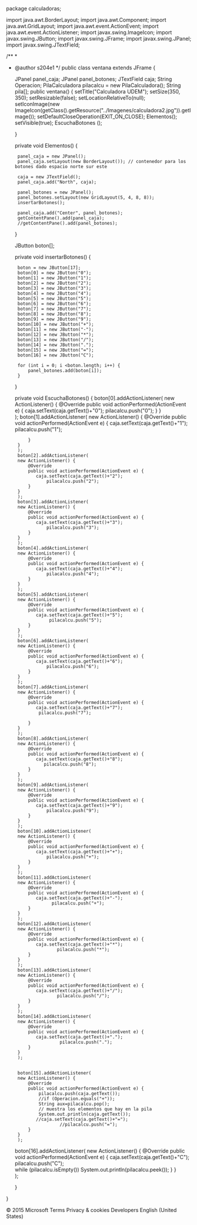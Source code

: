 package calculadoras;

import java.awt.BorderLayout;
import java.awt.Component;
import java.awt.GridLayout;
import java.awt.event.ActionEvent;
import java.awt.event.ActionListener;
import javax.swing.ImageIcon;
import javax.swing.JButton;
import javax.swing.JFrame;
import javax.swing.JPanel;
import javax.swing.JTextField;

/**
 *
 * @author s204e1
 */
public class ventana extends JFrame {
    
    JPanel panel_caja;
    JPanel panel_botones;
    JTextField caja;
    String Operacion;
    PilaCalculadora <String> pilacalcu = new PilaCalculadora<String>();
    String pila[];
    public ventana() {
        setTitle("Calculadora UDEM");
        setSize(350, 350);
        setResizable(false);
        setLocationRelativeTo(null);
        setIconImage(new ImageIcon(getClass().getResource("../Imagenes/calculadora2.jpg")).getImage());
        setDefaultCloseOperation(EXIT_ON_CLOSE);
        Elementos();        
        setVisible(true);
        EscuchaBotones ();
        
        
        
    }
    
    private void Elementos() {
        
        panel_caja = new JPanel();
        panel_caja.setLayout(new BorderLayout()); // contenedor para los botones dado espacio norte sur este 

        caja = new JTextField();
        panel_caja.add("North", caja);
        
        panel_botones = new JPanel();
        panel_botones.setLayout(new GridLayout(5, 4, 8, 8));
        insertarBotones();
        
        panel_caja.add("Center", panel_botones);
        getContentPane().add(panel_caja);
        //getContentPane().add(panel_botones);
        
    }
    
    JButton boton[];

    private void insertarBotones() {
        
        boton = new JButton[17];
        boton[0] = new JButton("0");
        boton[1] = new JButton("1");
        boton[2] = new JButton("2");
        boton[3] = new JButton("3");
        boton[4] = new JButton("4");
        boton[5] = new JButton("5");
        boton[6] = new JButton("6");
        boton[7] = new JButton("7");
        boton[8] = new JButton("8");
        boton[9] = new JButton("9");
        boton[10] = new JButton("+");
        boton[11] = new JButton("-");
        boton[12] = new JButton("*");
        boton[13] = new JButton("/");
        boton[14] = new JButton(".");
        boton[15] = new JButton("=");
        boton[16] = new JButton("C");
        
        for (int i = 0; i <boton.length; i++) {
            panel_botones.add(boton[i]);
        }
        
    }

    private void EscuchaBotones() {
        boton[0].addActionListener(
        new ActionListener() {
            @Override
            public void actionPerformed(ActionEvent e) {
               caja.setText(caja.getText()+"0");
               pilacalcu.push("0");
            }
        }                
        );
        boton[1].addActionListener(
        new ActionListener() {
            @Override
            public void actionPerformed(ActionEvent e) {
               caja.setText(caja.getText()+"1");
                pilacalcu.push("1");
                               
            }
        }                
        );
        boton[2].addActionListener(
        new ActionListener() {
            @Override
            public void actionPerformed(ActionEvent e) {
               caja.setText(caja.getText()+"2");
                   pilacalcu.push("2");             
            }
        }                
        );
        boton[3].addActionListener(
        new ActionListener() {
            @Override
            public void actionPerformed(ActionEvent e) {
               caja.setText(caja.getText()+"3");
                   pilacalcu.push("3");             
            }
        }                
        );
        boton[4].addActionListener(
        new ActionListener() {
            @Override
            public void actionPerformed(ActionEvent e) {
               caja.setText(caja.getText()+"4");
                   pilacalcu.push("4");             
            }
        }                
        );
        boton[5].addActionListener(
        new ActionListener() {
            @Override
            public void actionPerformed(ActionEvent e) {
               caja.setText(caja.getText()+"5");
                    pilacalcu.push("5");            
            }
        }                
        );
        boton[6].addActionListener(
        new ActionListener() {
            @Override
            public void actionPerformed(ActionEvent e) {
               caja.setText(caja.getText()+"6");
                   pilacalcu.push("6");             
            }
        }                
        );
        boton[7].addActionListener(
        new ActionListener() {
            @Override
            public void actionPerformed(ActionEvent e) {
               caja.setText(caja.getText()+"7");
                pilacalcu.push("7");
                               
            }
        }                
        );
        boton[8].addActionListener(
        new ActionListener() {
            @Override
            public void actionPerformed(ActionEvent e) {
               caja.setText(caja.getText()+"8");
                  pilacalcu.push("8");              
            }
        }                
        );
        boton[9].addActionListener(
        new ActionListener() {
            @Override
            public void actionPerformed(ActionEvent e) {
               caja.setText(caja.getText()+"9");
                   pilacalcu.push("9");             
            }
        }                
        );
        boton[10].addActionListener(
        new ActionListener() {
            @Override
            public void actionPerformed(ActionEvent e) {
               caja.setText(caja.getText()+"+");
                   pilacalcu.push("+");             
            }
        }                
        );
        boton[11].addActionListener(
        new ActionListener() {
            @Override
            public void actionPerformed(ActionEvent e) {
               caja.setText(caja.getText()+"-");
                     pilacalcu.push("+");           
            }
        }                
        );
        boton[12].addActionListener(
        new ActionListener() {
            @Override
            public void actionPerformed(ActionEvent e) {
               caja.setText(caja.getText()+"*");
                       pilacalcu.push("*");         
            }
        }                
        );
        boton[13].addActionListener(
        new ActionListener() {
            @Override
            public void actionPerformed(ActionEvent e) {
               caja.setText(caja.getText()+"/");
                       pilacalcu.push("/");         
            }
        }                
        );
        boton[14].addActionListener(
        new ActionListener() {
            @Override
            public void actionPerformed(ActionEvent e) {
               caja.setText(caja.getText()+".");
                        pilacalcu.push(".");        
            }
        }                
        );
        
        
        boton[15].addActionListener(
        new ActionListener() {
            @Override
            public void actionPerformed(ActionEvent e) {
                pilacalcu.push(caja.getText());
                //if (Operacion.equals("+"));
                String aux=pilacalcu.pop();
                // muestra los elementos que hay en la pila
                System.out.println(caja.getText());
               //caja.setText(caja.getText()+"=");
                        //pilacalcu.push("=");        
            }
        }                
        );
        
        
      boton[16].addActionListener(
        new ActionListener() {
            @Override
            public void actionPerformed(ActionEvent e) {
               caja.setText(caja.getText()+"C");
                        pilacalcu.push("C");     
                        while (pilacalcu.isEmpty())
                            System.out.println(pilacalcu.peek());
            }
        }                
        );
    
    }
    
}

© 2015 Microsoft Terms Privacy & cookies Developers English (United States)

     
